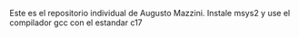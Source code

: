 Este es el repositorio individual de Augusto Mazzini. Instale msys2 y use el compilador gcc con el estandar c17

